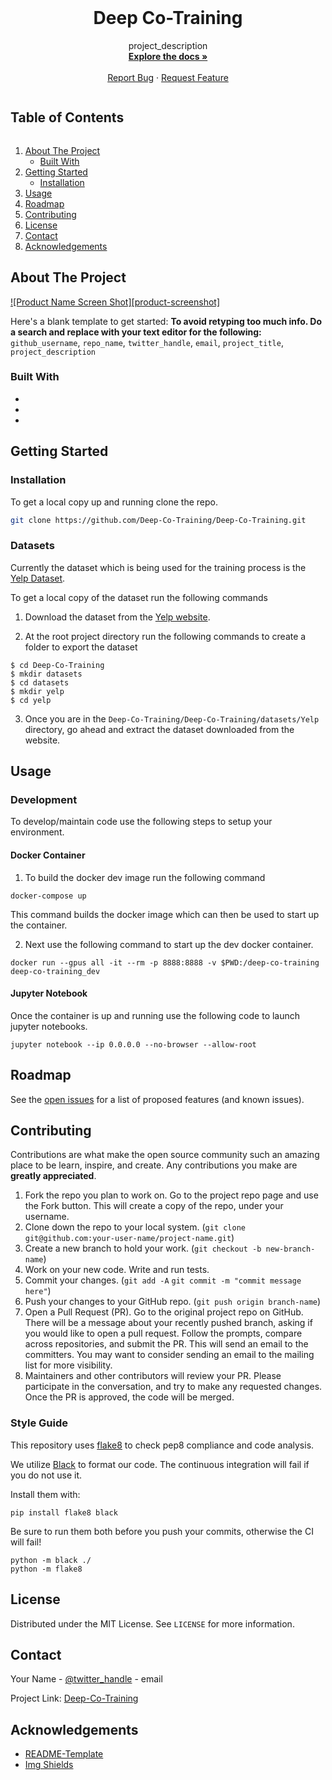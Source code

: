 <!--
*** Thanks for checking out the Best-README-Template. If you have a suggestion
*** that would make this better, please fork the repo and create a pull request
*** or simply open an issue with the tag "enhancement".
*** Thanks again! Now go create something AMAZING! :D
***
***
***
*** To avoid retyping too much info. Do a search and replace for the following:
*** github_username, repo_name, twitter_handle, email, project_title, project_description
-->



<!-- PROJECT SHIELDS -->
<!--
*** I'm using markdown "reference style" links for readability.
*** Reference links are enclosed in brackets [ ] instead of parentheses ( ).
*** See the bottom of this document for the declaration of the reference variables
*** for contributors-url, forks-url, etc. This is an optional, concise syntax you may use.
*** https://www.markdownguide.org/basic-syntax/#reference-style-links
-->
<!-- [![Contributors][contributors-shield]][contributors-url]
[![Forks][forks-shield]][forks-url]
[![Stargazers][stars-shield]][stars-url]
[![Issues][issues-shield]][issues-url]
[![MIT License][license-shield]][license-url]
[![LinkedIn][linkedin-shield]][linkedin-url]
 -->


<!-- PROJECT LOGO -->
<br />
<p align="center">
  <h1 align="center">Deep Co-Training</h1>

  <p align="center">
    project_description
    <br />
    <a href="https://github.com/Deep-Co-Training/Deep-Co-Training"><strong>Explore the docs »</strong></a>
    <br />
    <br />
    <a href="https://github.com/Deep-Co-Training/Deep-Co-Training/issues">Report Bug</a>
    ·
    <a href="https://github.com/Deep-Co-Training/Deep-Co-Training/issues">Request Feature</a>
  </p>
</p>



<!-- TABLE OF CONTENTS -->
<summary><h2 style="display: inline-block">Table of Contents</h2></summary>
<ol>
  <li>
    <a href="#about-the-project">About The Project</a>
    <ul>
      <li><a href="#built-with">Built With</a></li>
    </ul>
  </li>
  <li>
    <a href="#getting-started">Getting Started</a>
    <ul>
      <li><a href="#installation">Installation</a></li>
    </ul>
  </li>
  <li><a href="#usage">Usage</a></li>
  <li><a href="#roadmap">Roadmap</a></li>
  <li><a href="#contributing">Contributing</a></li>
  <li><a href="#license">License</a></li>
  <li><a href="#contact">Contact</a></li>
  <li><a href="#acknowledgements">Acknowledgements</a></li>
</ol>




<!-- ABOUT THE PROJECT -->
## About The Project

[![Product Name Screen Shot][product-screenshot]](https://example.com)

Here's a blank template to get started:
**To avoid retyping too much info. Do a search and replace with your text editor for the following:**
`github_username`, `repo_name`, `twitter_handle`, `email`, `project_title`, `project_description`


### Built With

* []()
* []()
* []()



<!-- GETTING STARTED -->
## Getting Started

### Installation
To get a local copy up and running clone the repo.
```sh
git clone https://github.com/Deep-Co-Training/Deep-Co-Training.git
```

### Datasets
Currently the dataset which is being used for the training process is the [Yelp Dataset](https://www.yelp.com/dataset).

To get a local copy of the dataset run the following commands

1. Download the dataset from the [Yelp website](https://www.yelp.com/dataset).

2. At the root project directory run the following commands to create a folder to export the dataset
```
$ cd Deep-Co-Training
$ mkdir datasets
$ cd datasets
$ mkdir yelp
$ cd yelp 
```

3. Once you are in the `Deep-Co-Training/Deep-Co-Training/datasets/Yelp` directory, go ahead and extract the dataset downloaded from the website.

<!-- USAGE EXAMPLES -->
## Usage

### Development

To develop/maintain code use the following steps to setup your environment.


#### Docker Container

1. To build the docker dev image run the following command

```
docker-compose up
```

This command builds the docker image which can then be used to start up the container.

2. Next use the following command to start up the dev docker container.

```
docker run --gpus all -it --rm -p 8888:8888 -v $PWD:/deep-co-training deep-co-training_dev
```

#### Jupyter Notebook

Once the container is up and running use the following code to launch jupyter notebooks.

```
jupyter notebook --ip 0.0.0.0 --no-browser --allow-root
```



<!-- ROADMAP -->
## Roadmap

See the [open issues](https://github.com/Deep-Co-Training/Deep-Co-Training/issues) for a list of proposed features (and known issues).



<!-- CONTRIBUTING -->
## Contributing

Contributions are what make the open source community such an amazing place to be learn, inspire, and create. Any contributions you make are **greatly appreciated**.

1. Fork the repo you plan to work on. Go to the project repo page and use the Fork button. This will create a copy of the repo, under your username.
2. Clone down the repo to your local system. (`git clone git@github.com:your-user-name/project-name.git`)
3. Create a new branch to hold your work. (`git checkout -b new-branch-name`)
4. Work on your new code. Write and run tests.
5. Commit your changes. (`git add -A` `git commit -m "commit message here"`)
6. Push your changes to your GitHub repo. (`git push origin branch-name`)
7. Open a Pull Request (PR). Go to the original project repo on GitHub. There will be a message about your recently pushed branch, asking if you would like to open a pull request. Follow the prompts, compare across repositories, and submit the PR. This will send an email to the committers. You may want to consider sending an email to the mailing list for more visibility.
8. Maintainers and other contributors will review your PR. Please participate in the conversation, and try to make any requested changes. Once the PR is approved, the code will be merged.

### Style Guide
This repository uses [flake8](https://flake8.pycqa.org/en/latest/) to check pep8 compliance and code analysis.

We utilize [Black](https://black.readthedocs.io/en/stable/) to format our code. The continuous integration will fail if you do not use it.

Install them with:
```
pip install flake8 black
```

Be sure to run them both before you push your commits, otherwise the CI will fail!

```
python -m black ./
python -m flake8
```


<!-- LICENSE -->
## License

Distributed under the MIT License. See `LICENSE` for more information.



<!-- CONTACT -->
## Contact

Your Name - [@twitter_handle](https://twitter.com/twitter_handle) - email

Project Link: [Deep-Co-Training](https://github.com/Deep-Co-Training/Deep-Co-Training)



<!-- ACKNOWLEDGEMENTS -->
## Acknowledgements

* [README-Template](Best-README-Template)
* [Img Shields](https://shields.io)





<!-- MARKDOWN LINKS & IMAGES -->
<!-- https://www.markdownguide.org/basic-syntax/#reference-style-links -->
[contributors-shield]: https://img.shields.io/github/contributors/github_username/repo.svg?style=for-the-badge
[contributors-url]: https://github.com/github_username/repo/graphs/contributors
[forks-shield]: https://img.shields.io/github/forks/github_username/repo.svg?style=for-the-badge
[forks-url]: https://github.com/github_username/repo/network/members
[stars-shield]: https://img.shields.io/github/stars/github_username/repo.svg?style=for-the-badge
[stars-url]: https://github.com/github_username/repo/stargazers
[issues-shield]: https://img.shields.io/github/issues/github_username/repo.svg?style=for-the-badge
[issues-url]: https://github.com/github_username/repo/issues
[license-shield]: https://img.shields.io/github/license/github_username/repo.svg?style=for-the-badge
[license-url]: https://github.com/github_username/repo/blob/master/LICENSE.txt
[linkedin-shield]: https://img.shields.io/badge/-LinkedIn-black.svg?style=for-the-badge&logo=linkedin&colorB=555
[linkedin-url]: https://linkedin.com/in/github_username
